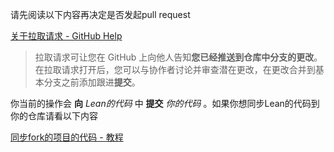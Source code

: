请先阅读以下内容再决定是否发起pull request

[关于拉取请求 - GitHub Help](https://help.github.com/cn/github/collaborating-with-issues-and-pull-requests/about-pull-requests)

>拉取请求可让您在 GitHub 上向他人告知**您已经推送到仓库中分支的更改**。 在拉取请求打开后，您可以与协作者讨论并审查潜在更改，在更改合并到基本分支之前添加跟进**提交**。

你当前的操作会 **向** *Lean的代码* 中 **提交** *你的代码* 。如果你想同步Lean的代码到你的仓库请看以下内容

[同步fork的项目的代码 - 教程](https://blog.csdn.net/qq1332479771/article/details/56087333)